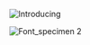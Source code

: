 

![Introducing](https://github.com/silverblurtype/elounda/assets/163983174/130f1149-ae7f-4d65-9a66-9733e18e4384)

![Font_specimen 2](https://github.com/silverblurtype/elounda/assets/163983174/8bf48a8f-f2fa-4586-a342-0fcf3bedc060)
